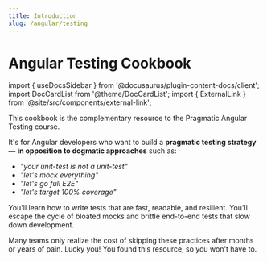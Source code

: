 ```yaml
---
title: Introduction
slug: /angular/testing
---
```


# Angular Testing Cookbook

import { useDocsSidebar } from '@docusaurus/plugin-content-docs/client';
import DocCardList from '@theme/DocCardList';
import { ExternalLink } from '@site/src/components/external-link';

This cookbook is the complementary resource to the <ExternalLink href="https://courses.marmicode.io/courses/pragmatic-angular-testing" medium="in-article" content="angular-testing-intro">Pragmatic Angular Testing</ExternalLink> course.

It's for Angular developers who want to build a **pragmatic testing strategy** — **in opposition to dogmatic approaches** such as:

- _"your unit-test is not a unit-test"_
- _"let's mock everything"_
- _"let's go full E2E"_
- _"let's target 100% coverage"_

You'll learn how to write tests that are fast, readable, and resilient. You'll escape the cycle of bloated mocks and brittle end-to-end tests that slow down development.

Many teams only realize the cost of skipping these practices after months or years of pain. Lucky you! You found this resource, so you won't have to.

<DocCardList items={useDocsSidebar().items.slice(1)}/>
